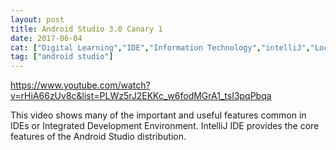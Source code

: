 ```yaml
---
layout: post
title: Android Studio 3.0 Canary 1
date: 2017-06-04
cat: ["Digital Learning","IDE","Information Technology","intelliJ","Locally Maintainable Technology"]
tag: ["android studio"]
---
```


https://www.youtube.com/watch?v=rHiA66zUv8c&list=PLWz5rJ2EKKc_w6fodMGrA1_tsI3pqPbqa

This video shows many of the important and useful features common in IDEs or Integrated Development Environment.  IntelliJ IDE provides the core features of the Android Studio distribution.
